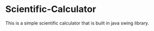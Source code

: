 # Scientific-Calculator
This is a simple scientific calculator that is built in java swing library.
